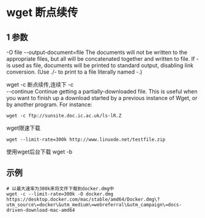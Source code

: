 # wget 断点续传

##  1 参数

-O file
   --output-document=file
   The documents will not be written to the appropriate files, but all will be concatenated together and written to file.  If - is used as file, documents will be printed to standard output, disabling link conversion.  (Use ./- to print to a file literally named -.)

wget -c  断点续传,连续下 -c   
    --continue   Continue getting a partially-downloaded file.  This is useful when you want to finish up a download started by a previous instance of Wget, or by another program.  For instance:

    wget -c ftp://sunsite.doc.ic.ac.uk/ls-lR.Z

wget限速下载 

    wget --limit-rate=300k http://www.linuxde.net/testfile.zip

使用wget后台下载 wget -b


## 示例

```
# 以最大速率为300k来将文件下载到docker.dmg中
wget -c --limit-rate=300k -O docker.dmg https://desktop.docker.com/mac/stable/amd64/Docker.dmg\?utm_source\=docker\&utm_medium\=webreferral\&utm_campaign\=docs-driven-download-mac-amd64
```
